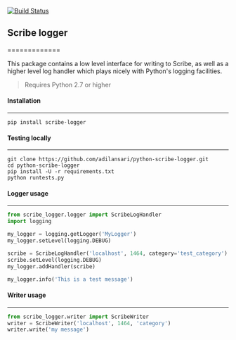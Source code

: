 [![Build Status](https://travis-ci.org/adilansari/python-scribe-logger.svg?branch=master)](https://travis-ci.org/adilansari/python-scribe-logger)


## Scribe logger
=============

This package contains a low level interface for writing to Scribe,
as well as a higher level log handler which plays nicely with Python's
logging facilities.

> Requires Python 2.7 or higher

#### Installation
-----------
`pip install scribe-logger`



#### Testing locally
-----------
````
git clone https://github.com/adilansari/python-scribe-logger.git
cd python-scribe-logger
pip install -U -r requirements.txt
python runtests.py
````



#### Logger usage
------------

````python
from scribe_logger.logger import ScribeLogHandler
import logging

my_logger = logging.getLogger('MyLogger')
my_logger.setLevel(logging.DEBUG)

scribe = ScribeLogHandler('localhost', 1464, category='test_category')
scribe.setLevel(logging.DEBUG)
my_logger.addHandler(scribe)

my_logger.info('This is a test message')
````



#### Writer usage
------------

````python
from scribe_logger.writer import ScribeWriter
writer = ScribeWriter('localhost', 1464, 'category')
writer.write('my message')
````
